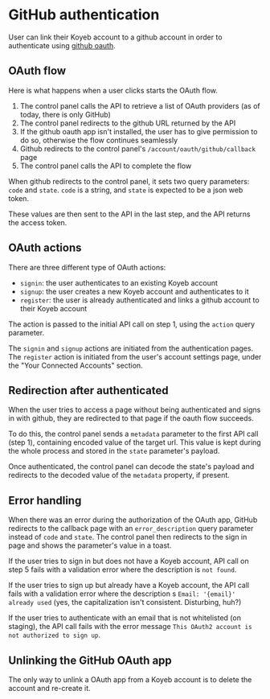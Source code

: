 # GitHub authentication

User can link their Koyeb account to a github account in order to authenticate using
[github oauth](https://docs.github.com/en/apps/oauth-apps/building-oauth-apps/authenticating-to-the-rest-api-with-an-oauth-app).

## OAuth flow

Here is what happens when a user clicks starts the OAuth flow.

1. The control panel calls the API to retrieve a list of OAuth providers (as of today, there is only GitHub)
2. The control panel redirects to the github URL returned by the API
3. If the github oauth app isn't installed, the user has to give permission to do so, otherwise the flow
   continues seamlessly
4. Github redirects to the control panel's `/account/oauth/github/callback` page
5. The control panel calls the API to complete the flow

When github redirects to the control panel, it sets two query parameters: `code` and `state`. `code` is a
string, and `state` is expected to be a json web token.

These values are then sent to the API in the last step, and the API returns the access token.

## OAuth actions

There are three different type of OAuth actions:

- `signin`: the user authenticates to an existing Koyeb account
- `signup`: the user creates a new Koyeb account and authenticates to it
- `register`: the user is already authenticated and links a github account to their Koyeb account

The action is passed to the initial API call on step 1, using the `action` query parameter.

The `signin` and `signup` actions are initiated from the authentication pages. The `register` action is
initiated from the user's account settings page, under the "Your Connected Accounts" section.

## Redirection after authenticated

When the user tries to access a page without being authenticated and signs in with github, they are redirected
to that page if the oauth flow succeeds.

To do this, the control panel sends a `metadata` parameter to the first API call (step 1), containing
encoded value of the target url. This value is kept during the whole process and stored in the `state`
parameter's payload.

Once authenticated, the control panel can decode the state's payload and redirects to the decoded value of the
`metadata` property, if present.

## Error handling

When there was an error during the authorization of the OAuth app, GitHub redirects to the callback page with
an `error_description` query parameter instead of `code` and `state`. The control panel then redirects to the
sign in page and shows the parameter's value in a toast.

If the user tries to sign in but does not have a Koyeb account, API call on step 5 fails with a validation
error where the description is `not found`.

If the user tries to sign up but already have a Koyeb account,
the API call fails with a validation error where the description s `Email: '{email}' already used` (yes, the
capitalization isn't consistent. Disturbing, huh?)

If the user tries to authenticate with an email that is not whitelisted (on staging), the API call fails with
the error message `This OAuth2 account is not authorized to sign up`.

## Unlinking the GitHub OAuth app

The only way to unlink a OAuth app from a Koyeb account is to delete the account and re-create it.
